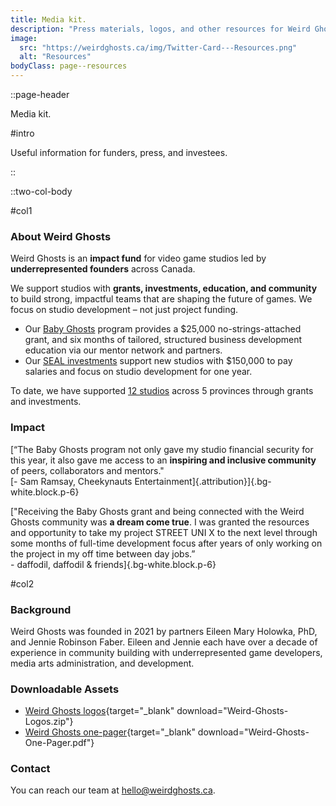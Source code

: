 ```yaml
---
title: Media kit.
description: "Press materials, logos, and other resources for Weird Ghosts."
image:
  src: "https://weirdghosts.ca/img/Twitter-Card---Resources.png"
  alt: "Resources"
bodyClass: page--resources
---
```


::page-header

Media kit.

#intro

Useful information for funders, press, and investees.

::

::two-col-body

#col1

### About Weird Ghosts

Weird Ghosts is an **impact fund** for video game studios led by **underrepresented founders** across Canada.

We support studios with **grants, investments, education, and community** to build strong, impactful teams that are shaping the future of games. We focus on studio development – not just project funding.

- Our [Baby Ghosts](/baby-ghosts) program provides a $25,000 no-strings-attached grant, and six months of tailored, structured business development education via our mentor network and partners.
- Our [SEAL investments](/blog/how-we-make-investments) support new studios with $150,000 to pay salaries and focus on studio development for one year.

To date, we have supported [12 studios](/studios) across 5 provinces through grants and investments.

### Impact

[“The Baby Ghosts program not only gave my studio financial security for this year, it also gave me access to an **inspiring and inclusive community** of peers, collaborators and mentors."<br />[- Sam Ramsay, Cheekynauts Entertainment]{.attribution}]{.bg-white.block.p-6}

["Receiving the Baby Ghosts grant and being connected with the Weird Ghosts community was **a dream come true**. I was granted the resources and opportunity to take my project STREET UNI X to the next level through some months of full-time development focus after years of only working on the project in my off time between day jobs.”<br />- daffodil, daffodil & friends]{.bg-white.block.p-6}

#col2

### Background

Weird Ghosts was founded in 2021 by partners Eileen Mary Holowka, PhD, and Jennie Robinson Faber. Eileen and Jennie each have over a decade of experience in community building with underrepresented game developers, media arts administration, and development.

### Downloadable Assets

- [Weird Ghosts logos](/files/Weird-Ghosts-Logos.zip){target="_blank" download="Weird-Ghosts-Logos.zip"}
- [Weird Ghosts one-pager](/files/Weird-Ghosts-One-Pager.pdf){target="_blank" download="Weird-Ghosts-One-Pager.pdf"}


### Contact

You can reach our team at [hello@weirdghosts.ca](mailto:hello@weirdghosts.ca).
